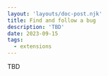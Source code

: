 ```yaml
---
layout: 'layouts/doc-post.njk'
title: Find and follow a bug
description: 'TBD'
date: 2023-09-15
tags:
  - extensions
---
```


TBD